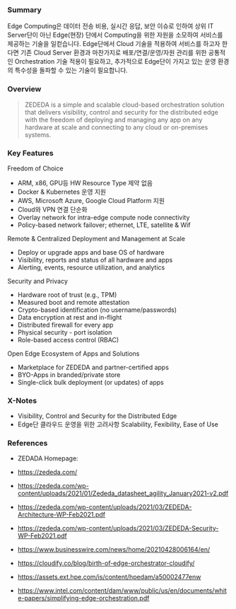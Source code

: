 ### Summary
Edge Computing은 데이터 전송 비용, 실시간 응답, 보안 이슈로 인하여 상위 IT Server단이 아닌 Edge(현장) 단에서 Computing을 위한 자원을 소모하여 서비스를 제공하는 기술을 일컫습니다. Edge단에서 Cloud 기술을 적용하여 서비스를 하고자 한다면 기존 Cloud Server 환경과 마찬가지로 배포/연결/운영/자원 관리를 위한 공통적인 Orchestration 기술 적용이 필요하고, 추가적으로 Edge단이 가지고 있는 운영 환경의 특수성을 돌파할 수 있는 기술이 필요합니다.  



### Overview
> ZEDEDA is a simple and scalable cloud-based orchestration solution that delivers visibility, control and security for the distributed edge with the freedom of deploying and managing any app on any hardware at scale and connecting to any cloud or on-premises systems.

### Key Features
Freedom of Choice
- ARM, x86, GPU등 HW Resource Type 제약 없음
- Docker & Kubernetes 운영 지원
- AWS, Microsoft Azure, Google Cloud Platform 지원
- Cloud와 VPN 연결 단순화
- Overlay network for intra-edge compute node connectivity
- Policy-based network failover; ethernet, LTE, satellite & Wif



Remote & Centralized Deployment and Management at Scale
- Deploy or upgrade apps and base OS of hardware
- Visibility, reports and status of all hardware and apps
- Alerting, events, resource utilization, and analytics 

Security and Privacy
- Hardware root of trust (e.g., TPM)
- Measured boot and remote attestation
- Crypto-based identification (no username/passwords)
- Data encryption at rest and in-flight
- Distributed firewall for every app
- Physical security - port isolation
- Role-based access control (RBAC)

Open Edge Ecosystem of Apps and Solutions
- Marketplace for ZEDEDA and partner-certified apps
- BYO-Apps in branded/private store
- Single-click bulk deployment (or updates) of apps

### X-Notes
- Visibility, Control and Security for the Distributed Edge
- Edge단 클라우드 운영을 위한 고려사항 Scalability, Fexibility, Ease of Use

### References  
- ZEDADA Homepage: 
- https://zededa.com/
- https://zededa.com/wp-content/uploads/2021/01/Zededa_datasheet_agility_January2021-v2.pdf
- https://zededa.com/wp-content/uploads/2021/03/ZEDEDA-Architecture-WP-Feb2021.pdf
- https://zededa.com/wp-content/uploads/2021/03/ZEDEDA-Security-WP-Feb2021.pdf

- https://www.businesswire.com/news/home/20210428006164/en/
- https://cloudify.co/blog/birth-of-edge-orchestrator-cloudify/
- https://assets.ext.hpe.com/is/content/hpedam/a50002477enw
- https://www.intel.com/content/dam/www/public/us/en/documents/white-papers/simplifying-edge-orchestration.pdf
